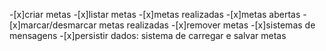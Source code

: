 -[x]criar metas 
-[x]listar metas
    -[x]metas realizadas
    -[x]metas abertas
-[x]marcar/desmarcar metas realizadas
-[x]remover metas
-[x]sistemas de mensagens
-[x]persistir dados: sistema de carregar e salvar metas